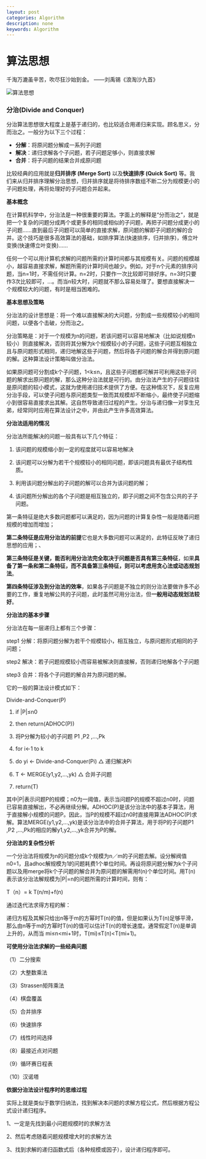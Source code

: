 ```yaml
---
layout: post
categories: Algorithm
description: none
keywords: Algorithm
---
```

# 算法思想

千淘万漉虽辛苦，吹尽狂沙始到金。  ——刘禹锡《浪淘沙九首》


![算法思想](png\Java\算法思想.jpg)

### 分治(Divide and Conquer)

分治算法思想很大程度上是基于递归的，也比较适合用递归来实现。顾名思义，分而治之。一般分为以下三个过程：

- **分解**：将原问题分解成一系列子问题
- **解决**：递归求解各个子问题，若子问题足够小，则直接求解
- **合并**：将子问题的结果合并成原问题

比较经典的应用就是**归并排序 (Merge Sort)** 以及**快速排序 (Quick Sort)** 等。我们来从归并排序理解分治思想，归并排序就是将待排序数组不断二分为规模更小的子问题处理，再将处理好的子问题合并起来。

**基本概念**

在计算机科学中，分治法是一种很重要的算法。字面上的解释是“分而治之”，就是把一个复杂的问题分成两个或更多的相同或相似的子问题，再把子问题分成更小的子问题……直到最后子问题可以简单的直接求解，原问题的解即子问题的解的合并。这个技巧是很多高效算法的基础，如排序算法(快速排序，归并排序)，傅立叶变换(快速傅立叶变换)……

任何一个可以用计算机求解的问题所需的计算时间都与其规模有关。问题的规模越小，越容易直接求解，解题所需的计算时间也越少。例如，对于n个元素的排序问题，当n=1时，不需任何计算。n=2时，只要作一次比较即可排好序。n=3时只要作3次比较即可，…。而当n较大时，问题就不那么容易处理了。要想直接解决一个规模较大的问题，有时是相当困难的。

**基本思想及策略**

分治法的设计思想是：将一个难以直接解决的大问题，分割成一些规模较小的相同问题，以便各个击破，分而治之。

分治策略是：对于一个规模为n的问题，若该问题可以容易地解决（比如说规模n较小）则直接解决，否则将其分解为k个规模较小的子问题，这些子问题互相独立且与原问题形式相同，递归地解这些子问题，然后将各子问题的解合并得到原问题的解。这种算法设计策略叫做分治法。

如果原问题可分割成k个子问题，1<k≤n，且这些子问题都可解并可利用这些子问题的解求出原问题的解，那么这种分治法就是可行的。由分治法产生的子问题往往是原问题的较小模式，这就为使用递归技术提供了方便。在这种情况下，反复应用分治手段，可以使子问题与原问题类型一致而其规模却不断缩小，最终使子问题缩小到很容易直接求出其解。这自然导致递归过程的产生。分治与递归像一对孪生兄弟，经常同时应用在算法设计之中，并由此产生许多高效算法。

**分治法适用的情况**

分治法所能解决的问题一般具有以下几个特征：

1) 该问题的规模缩小到一定的程度就可以容易地解决

2) 该问题可以分解为若干个规模较小的相同问题，即该问题具有最优子结构性质。

3) 利用该问题分解出的子问题的解可以合并为该问题的解；

4) 该问题所分解出的各个子问题是相互独立的，即子问题之间不包含公共的子子问题。

第一条特征是绝大多数问题都可以满足的，因为问题的计算复杂性一般是随着问题规模的增加而增加；

**第二条特征是应用分治法的前提**它也是大多数问题可以满足的，此特征反映了递归思想的应用；、

**第三条特征是关键，能否利用分治法完全取决于问题是否具有第三条特征**，如果**具备了第一条和第二条特征，而不具备第三条特征，则可以考虑用贪心法或动态规划法**。

**第四条特征涉及到分治法的效率**，如果各子问题是不独立的则分治法要做许多不必要的工作，重复地解公共的子问题，此时虽然可用分治法，但**一般用动态规划法较好**。

**分治法的基本步骤**

分治法在每一层递归上都有三个步骤：

step1 分解：将原问题分解为若干个规模较小，相互独立，与原问题形式相同的子问题；

step2 解决：若子问题规模较小而容易被解决则直接解，否则递归地解各个子问题

step3 合并：将各个子问题的解合并为原问题的解。

它的一般的算法设计模式如下：

Divide-and-Conquer(P)

1. if |P|≤n0

2. then return(ADHOC(P))

3. 将P分解为较小的子问题 P1 ,P2 ,...,Pk

4. for i←1 to k

5. do yi ← Divide-and-Conquer(Pi) △ 递归解决Pi

6. T ← MERGE(y1,y2,...,yk) △ 合并子问题

7. return(T)

其中|P|表示问题P的规模；n0为一阈值，表示当问题P的规模不超过n0时，问题已容易直接解出，不必再继续分解。ADHOC(P)是该分治法中的基本子算法，用于直接解小规模的问题P。因此，当P的规模不超过n0时直接用算法ADHOC(P)求解。算法MERGE(y1,y2,...,yk)是该分治法中的合并子算法，用于将P的子问题P1 ,P2 ,...,Pk的相应的解y1,y2,...,yk合并为P的解。

**分治法的复杂性分析**

一个分治法将规模为n的问题分成k个规模为n／m的子问题去解。设分解阀值n0=1，且adhoc解规模为1的问题耗费1个单位时间。再设将原问题分解为k个子问题以及用merge将k个子问题的解合并为原问题的解需用f(n)个单位时间。用T(n)表示该分治法解规模为|P|=n的问题所需的计算时间，则有：

T（n）= k T(n/m)+f(n)

通过迭代法求得方程的解：

递归方程及其解只给出n等于m的方幂时T(n)的值，但是如果认为T(n)足够平滑，那么由n等于m的方幂时T(n)的值可以估计T(n)的增长速度。通常假定T(n)是单调上升的，从而当          mi≤n<mi+1时，T(mi)≤T(n)<T(mi+1)。

**可使用分治法求解的一些经典问题**

（1）二分搜索

（2）大整数乘法

（3）Strassen矩阵乘法

（4）棋盘覆盖

（5）合并排序

（6）快速排序

（7）线性时间选择

（8）最接近点对问题

（9）循环赛日程表

（10）汉诺塔

**依据分治法设计程序时的思维过程**

实际上就是类似于数学归纳法，找到解决本问题的求解方程公式，然后根据方程公式设计递归程序。

1、一定是先找到最小问题规模时的求解方法

2、然后考虑随着问题规模增大时的求解方法

3、找到求解的递归函数式后（各种规模或因子），设计递归程序即可。